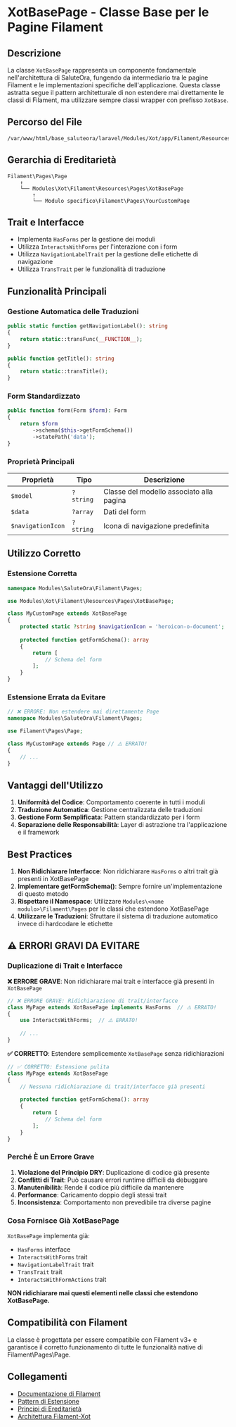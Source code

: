 # XotBasePage - Classe Base per le Pagine Filament

## Descrizione

La classe `XotBasePage` rappresenta un componente fondamentale nell'architettura di SaluteOra, fungendo da intermediario tra le pagine Filament e le implementazioni specifiche dell'applicazione. Questa classe astratta segue il pattern architetturale di non estendere mai direttamente le classi di Filament, ma utilizzare sempre classi wrapper con prefisso `XotBase`.

## Percorso del File

```
/var/www/html/base_saluteora/laravel/Modules/Xot/app/Filament/Resources/Pages/XotBasePage.php
```

## Gerarchia di Ereditarietà

```
Filament\Pages\Page
    ↑
    └── Modules\Xot\Filament\Resources\Pages\XotBasePage
        ↑
        └── Modulo specifico\Filament\Pages\YourCustomPage
```

## Trait e Interfacce

- Implementa `HasForms` per la gestione dei moduli
- Utilizza `InteractsWithForms` per l'interazione con i form
- Utilizza `NavigationLabelTrait` per la gestione delle etichette di navigazione
- Utilizza `TransTrait` per le funzionalità di traduzione

## Funzionalità Principali

### Gestione Automatica delle Traduzioni

```php
public static function getNavigationLabel(): string
{
    return static::transFunc(__FUNCTION__);
}

public function getTitle(): string 
{
    return static::transTitle();
}
```

### Form Standardizzato

```php
public function form(Form $form): Form
{
    return $form
        ->schema($this->getFormSchema())
        ->statePath('data');
}
```

### Proprietà Principali

| Proprietà | Tipo | Descrizione |
|-----------|------|-------------|
| `$model` | `?string` | Classe del modello associato alla pagina |
| `$data` | `?array` | Dati del form |
| `$navigationIcon` | `?string` | Icona di navigazione predefinita |

## Utilizzo Corretto

### Estensione Corretta

```php
namespace Modules\SaluteOra\Filament\Pages;

use Modules\Xot\Filament\Resources\Pages\XotBasePage;

class MyCustomPage extends XotBasePage
{
    protected static ?string $navigationIcon = 'heroicon-o-document';
    
    protected function getFormSchema(): array
    {
        return [
            // Schema del form
        ];
    }
}
```

### Estensione Errata da Evitare

```php
// ❌ ERRORE: Non estendere mai direttamente Page
namespace Modules\SaluteOra\Filament\Pages;

use Filament\Pages\Page;

class MyCustomPage extends Page // ⚠️ ERRATO!
{
    // ...
}
```

## Vantaggi dell'Utilizzo

1. **Uniformità del Codice**: Comportamento coerente in tutti i moduli
2. **Traduzione Automatica**: Gestione centralizzata delle traduzioni
3. **Gestione Form Semplificata**: Pattern standardizzato per i form
4. **Separazione delle Responsabilità**: Layer di astrazione tra l'applicazione e il framework

## Best Practices

1. **Non Ridichiarare Interfacce**: Non ridichiarare `HasForms` o altri trait già presenti in XotBasePage
2. **Implementare getFormSchema()**: Sempre fornire un'implementazione di questo metodo
3. **Rispettare il Namespace**: Utilizzare `Modules\<nome modulo>\Filament\Pages` per le classi che estendono XotBasePage
4. **Utilizzare le Traduzioni**: Sfruttare il sistema di traduzione automatico invece di hardcodare le etichette

## ⚠️ ERRORI GRAVI DA EVITARE

### Duplicazione di Trait e Interfacce

**❌ ERRORE GRAVE**: Non ridichiarare mai trait e interfacce già presenti in `XotBasePage`

```php
// ❌ ERRORE GRAVE: Ridichiarazione di trait/interfacce
class MyPage extends XotBasePage implements HasForms  // ⚠️ ERRATO!
{
    use InteractsWithForms;  // ⚠️ ERRATO!
    
    // ...
}
```

**✅ CORRETTO**: Estendere semplicemente `XotBasePage` senza ridichiarazioni

```php
// ✅ CORRETTO: Estensione pulita
class MyPage extends XotBasePage
{
    // Nessuna ridichiarazione di trait/interfacce già presenti
    
    protected function getFormSchema(): array
    {
        return [
            // Schema del form
        ];
    }
}
```

### Perché È un Errore Grave

1. **Violazione del Principio DRY**: Duplicazione di codice già presente
2. **Conflitti di Trait**: Può causare errori runtime difficili da debuggare
3. **Manutenibilità**: Rende il codice più difficile da mantenere
4. **Performance**: Caricamento doppio degli stessi trait
5. **Inconsistenza**: Comportamento non prevedibile tra diverse pagine

### Cosa Fornisce Già XotBasePage

`XotBasePage` implementa già:
- `HasForms` interface
- `InteractsWithForms` trait
- `NavigationLabelTrait` trait
- `TransTrait` trait
- `InteractsWithFormActions` trait

**NON ridichiarare mai questi elementi nelle classi che estendono XotBasePage.**
## Compatibilità con Filament

La classe è progettata per essere compatibile con Filament v3+ e garantisce il corretto funzionamento di tutte le funzionalità native di Filament\Pages\Page.

## Collegamenti

- [Documentazione di Filament](https://filamentphp.com/docs/3.x/panels/pages)
- [Pattern di Estensione](/var/www/html/base_saluteora/laravel/Modules/Xot/docs/filament/filament_best_practices.md)
- [Principi di Ereditarietà](/var/www/html/base_saluteora/laravel/Modules/Xot/docs/class_inheritance_principles.md)
- [Architettura Filament-Xot](/var/www/html/base_saluteora/laravel/Modules/Xot/docs/filament_xot_architecture.md)
